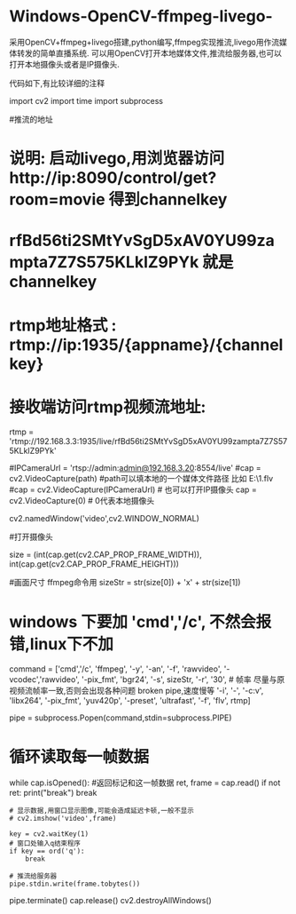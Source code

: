 # Windows-OpenCV-ffmpeg-livego-
采用OpenCV+ffmpeg+livego搭建,python编写,ffmpeg实现推流,livego用作流媒体转发的简单直播系统.  可以用OpenCV打开本地媒体文件,推流给服务器,也可以打开本地摄像头或者是IP摄像头.



代码如下,有比较详细的注释

import cv2
import time
import subprocess

#推流的地址
# 说明: 启动livego,用浏览器访问http://ip:8090/control/get?room=movie 得到channelkey
# rfBd56ti2SMtYvSgD5xAV0YU99zampta7Z7S575KLkIZ9PYk 就是channelkey
# rtmp地址格式 : rtmp://ip:1935/{appname}/{channelkey}
# 接收端访问rtmp视频流地址:
rtmp = 'rtmp://192.168.3.3:1935/live/rfBd56ti2SMtYvSgD5xAV0YU99zampta7Z7S575KLkIZ9PYk'

#IPCameraUrl = 'rtsp://admin:admin@192.168.3.20:8554/live'
#cap = cv2.VideoCapture(path) #path可以填本地的一个媒体文件路径 比如 E:\\1.flv
#cap = cv2.VideoCapture(IPCameraUrl)  # 也可以打开IP摄像头
cap = cv2.VideoCapture(0)  # 0代表本地摄像头

cv2.namedWindow('video',cv2.WINDOW_NORMAL)

#打开摄像头

size = (int(cap.get(cv2.CAP_PROP_FRAME_WIDTH)), int(cap.get(cv2.CAP_PROP_FRAME_HEIGHT)))

#画面尺寸  ffmpeg命令用
sizeStr = str(size[0]) + 'x' + str(size[1])


# windows 下要加 'cmd','/c', 不然会报错,linux下不加
command = ['cmd','/c',
    'ffmpeg',
    '-y', '-an',
    '-f', 'rawvideo',
    '-vcodec','rawvideo',
    '-pix_fmt', 'bgr24',
    '-s', sizeStr,
    '-r', '30',  # 帧率  尽量与原视频流帧率一致,否则会出现各种问题  broken pipe,速度慢等
    '-i', '-',
    '-c:v', 'libx264',
    '-pix_fmt', 'yuv420p',
    '-preset', 'ultrafast',
    '-f', 'flv',
    rtmp]

pipe = subprocess.Popen(command,stdin=subprocess.PIPE)

# 循环读取每一帧数据
while cap.isOpened():
    #返回标记和这一帧数据
    ret, frame = cap.read()
    if not ret:
        print("break")
        break 

    # 显示数据,用窗口显示图像,可能会造成延迟卡顿,一般不显示
    # cv2.imshow('video',frame)

    key = cv2.waitKey(1)
    # 窗口处输入q结束程序
    if key == ord('q'):
        break

    # 推流给服务器
    pipe.stdin.write(frame.tobytes())

pipe.terminate()
cap.release()
cv2.destroyAllWindows()
